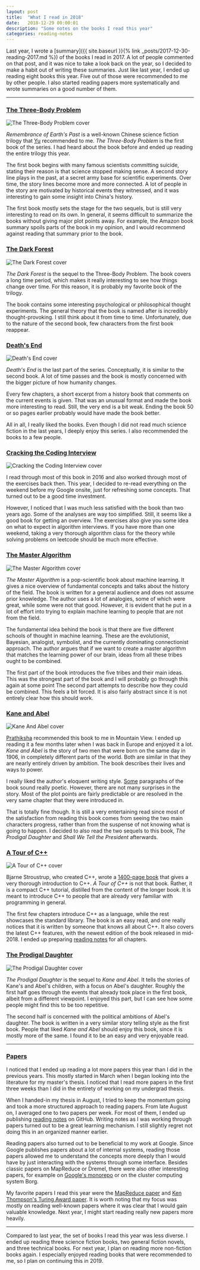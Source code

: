 ```yaml
---
layout: post
title:  "What I read in 2018"
date:   2018-12-29 00:00:01
description: "Some notes on the books I read this year"
categories: reading-notes
---
```


Last year, I wrote a [summary]({{ site.baseurl }}{% link _posts/2017-12-30-reading-2017.md %}) of the books I read in 2017.
A lot of people commented on that post, and it was nice to take a look back on the year, so I decided to make a habit out of writing these summaries.
Just like last year, I ended up reading eight books this year.
Five out of those were recommended to me by other people.
I also started reading papers more systematically and wrote summaries on a good number of them.

---

### [The Three-Body Problem](https://www.amazon.com/Three-Body-Problem-Cixin-Liu/dp/0765382032/)

![The Three-Body Problem cover](/assets/posts/books-2018/three-body.jpg)

*Remembrance of Earth's Past* is a well-known Chinese science fiction trilogy that [Yu](https://dorianhe.github.io) recommended to me.
*The Three-Body Problem* is the first book of the series.
I had heard about the book before and ended up reading the entire trilogy this year.

The first book begins with many famous scientists committing suicide, stating their reason is that science stopped making sense.
A second story line plays in the past, at a secret army base for scientific experiments.
Over time, the story lines become more and more connected.
A lot of people in the story are motivated by historical events they witnessed, and it was interesting to gain some insight into China's history.

The first book mostly sets the stage for the two sequels, but is still very interesting to read on its own.
In general, it seems difficult to summarize the books without giving major plot points away.
For example, the Amazon book summary spoils parts of the book in my opinion, and I would recommend against reading that summary prior to the book.

### [The Dark Forest](https://www.amazon.com/Dark-Forest-Remembrance-Earths-Past/dp/0765386690/)

![The Dark Forest cover](/assets/posts/books-2018/dark-forest.jpg)

*The Dark Forest* is the sequel to the Three-Body Problem.
The book covers a long time period, which makes it really interesting to see how things change over time.
For this reason, it is probably my favorite book of the trilogy.

The book contains some interesting psychological or philosophical thought experiments.
The general theory that the book is named after is incredibly thought-provoking.
I still think about it from time to time.
Unfortunately, due to the nature of the second book, few characters from the first book reappear.

### [Death's End](https://www.amazon.com/Deaths-End-Remembrance-Earths-Past/dp/0765386631/)

![Death's End cover](/assets/posts/books-2018/deaths-end.jpg)

*Death's End* is the last part of the series.
Conceptually, it is similar to the second book.
A lot of time passes and the book is mostly concerned with the bigger picture of how humanity changes.

Every few chapters, a short excerpt from a history book that comments on the current events is given.
That was an unusual format and made the book more interesting to read.
Still, the very end is a bit weak.
Ending the book 50 or so pages earlier probably would have made the book better.

All in all, I really liked the books.
Even though I did not read much science fiction in the last years, I deeply enjoy this series.
I also recommended the books to a few people.

### [Cracking the Coding Interview](https://www.amazon.com/Cracking-Coding-Interview-Programming-Questions/dp/0984782850/)

![Cracking the Coding Interview cover](/assets/posts/books-2018/ctci.jpg)

I read through most of this book in 2016 and also worked through most of the exercises back then.
This year, I decided to re-read everything on the weekend before my Google onsite, just for refreshing some concepts.
That turned out to be a good time investment.

However, I noticed that I was much less satisfied with the book than two years ago.
Some of the analyses are way too simplified.
Still, it seems like a good book for getting an overview.
The exercises also give you some idea on what to expect in algorithm interviews.
If you have more than one weekend, taking a very thorough algorithm class for the theory while solving problems on leetcode should be much more effective.

### [The Master Algorithm](https://www.amazon.com/Master-Algorithm-Ultimate-Learning-Machine/dp/0465094279/)

![The Master Algorithm cover](/assets/posts/books-2018/master-algorithm.jpg)

*The Master Algorithm* is a pop-scientific book about machine learning.
It gives a nice overview of fundamental concepts and talks about the history of the field.
The book is written for a general audience and does not assume prior knowledge.
The author uses a lot of analogies, some of which were great, while some were not that good.
However, it is evident that he put in a lot of effort into trying to explain machine learning to people that are not from the field.

The fundamental idea behind the book is that there are five different schools of thought in machine learning.
These are the evolutionist, Bayesian, analogist, symbolist, and the currently dominating connectionist approach.
The author argues that if we want to create a master algorithm that matches the learning power of our brain, ideas from all these tribes ought to be combined.

The first part of the book introduces the five tribes and their main ideas.
This was the strongest part of the book and I will probably go through this again at some point
The second part attempts to describe how they could be combined.
This feels a bit forced.
It is also fairly abstract since it is not entirely clear how this should work.

### [Kane and Abel](https://www.amazon.com/Kane-Abel-Jeffrey-Archer/dp/0312942729/)

![Kane And Abel cover](/assets/posts/books-2018/kane-and-abel.jpg)

[Prathiksha](https://twitter.com/prathiksha0105) recommended this book to me in Mountain View.
I ended up reading it a few months later when I was back in Europe and enjoyed it a lot.
*Kane and Abel* is the story of two men that were born on the same day in 1906, in completely different parts of the world.
Both are similar in that they are nearly entirely driven by ambition.
The book describes their lives and ways to power.

I really liked the author's eloquent writing style.
[Some](https://www.goodreads.com/work/quotes/1084150-kane-and-abel) paragraphs of the book sound really poetic.
However, there are not many surprises in the story.
Most of the plot points are fairly predictable or are resolved in the very same chapter that they were introduced in.

That is totally fine though.
It is still a very entertaining read since most of the satisfaction from reading this book comes from seeing the two main characters progress, rather than from the suspense of not knowing what is going to happen.
I decided to also read the two sequels to this book, *The Prodigal Daughter* and *Shall We Tell the President* afterwards.

### [A Tour of C++](http://www.stroustrup.com/Tour.html)

![A Tour of C++ cover](/assets/posts/books-2018/cpp-tour.jpg)

Bjarne Stroustrup, who created C++, wrote a [1400-page book](https://www.amazon.com/Programming-Language-hardcover-4th/dp/0321958322/) that gives a very thorough introduction to C++.
*A Tour of C++* is not that book.
Rather, it is a compact C++ tutorial, distilled from the content of the longer book.
It is meant to introduce C++ to people that are already very familiar with programming in general.

The first few chapters introduce C++ as a language, while the rest showcases the standard library.
The book is an easy read, and one really notices that it is written by someone that knows all about C++.
It also covers the latest C++ features, with the newest edition of the book released in mid-2018.
I ended up preparing [reading notes](https://github.com/florian/reading-notes/tree/master/books/3_A_Tour_of_Cpp) for all chapters.

### [The Prodigal Daughter](https://www.amazon.com/Prodigal-Daughter-Jeffrey-Archer/dp/0312997140/)

![The Prodigal Daughter cover](/assets/posts/books-2018/the-prodigal-daughter.jpg)

*The Prodigal Daughter* is the sequel to *Kane and Abel*.
It tells the stories of Kane's and Abel's children, with a focus on Abel's daughter.
Roughly the first half goes through the events that already took place in the first book, albeit from a different viewpoint.
I enjoyed this part, but I can see how some people might find this to be too repetitive.

The second half is concerned with the political ambitions of Abel's daughter.
The book is written in a very similar story telling style as the first book.
People that liked *Kane and Abel* should enjoy this book, since it is mostly more of the same.
I found it to be an easy and very enjoyable read.

---

### [Papers](https://github.com/florian/reading-notes/tree/master/papers)

I noticed that I ended up reading a lot more papers this year than I did in the previous years.
This mostly started in March when I began looking into the literature for my master's thesis.
I noticed that I read more papers in the first three weeks than I did in the entirety of working on my undergrad thesis.

When I handed-in my thesis in August, I tried to keep the momentum going and took a more structured approach to reading papers.
From late August on, I averaged one to two papers per week.
For most of them, I ended up publishing [reading notes](https://github.com/florian/reading-notes/tree/master/papers) on GitHub.
Writing notes as I was working through papers turned out to be a great learning mechanism.
I still slightly regret not doing this in an organized manner earlier.

Reading papers also turned out to be beneficial to my work at Google.
Since Google publishes papers about a lot of internal systems, reading those papers allowed me to understand the concepts more deeply than I would have by just interacting with the systems through some interface.
Besides classic papers on MapReduce or Dremel, there were also other interesting papers, for example on [Google's monorepo](https://github.com/florian/reading-notes/blob/master/papers/003_Why_Google_Stores_Billions_of_Lines_of_Code_in_a_Single_Repository.md) or on the cluster computing system Borg.

My favorite papers I read this year were the [MapReduce paper](https://github.com/florian/reading-notes/blob/master/papers/009_MapReduce_Simplified_Data_Processing_on_Large_Clusters.md) and [Ken Thompson's Turing Award paper](https://github.com/florian/reading-notes/blob/master/papers/012_Reflections_on_Trusting_Trust.md).
It is worth noting that my focus was mostly on reading well-known papers where it was clear that I would gain valuable knowledge.
Next year, I might start reading really new papers more heavily.

---

Compared to last year, the set of books I read this year was less diverse.
I ended up reading three science fiction books, two general fiction novels, and three technical books.
For next year, I plan on reading more non-fiction books again.
I especially enjoyed reading books that were recommended to me, so I plan on continuing this in 2019.
